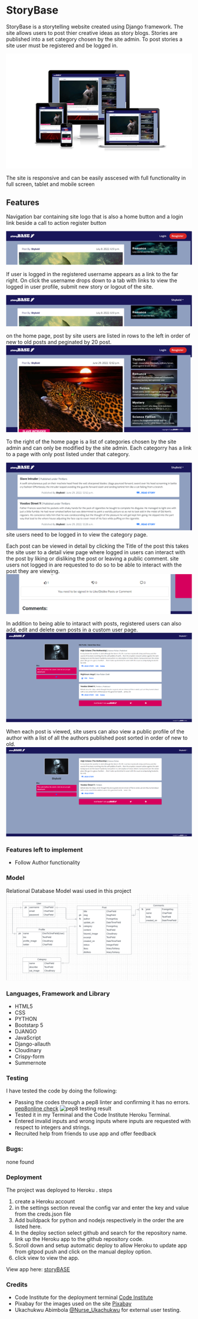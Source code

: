 # StoryBase

StoryBase is a storytelling website created using Django framework. The site allows users to post thier creative ideas as story blogs. Stories are published into a set category chosen by the site admin. To post stories a site user must be registered and be logged in.



![responsive design of the website from ami.responsive.com](static/img/amiresponsivetest.png)

The site is responsive and can be easily asscesed with full functionality in full screen, tablet and mobile screen

## Features
Navigation bar containing site logo that is also a home button and a login link beside a call to action register button

![navigation user not logged in](static/img/user_not_logged_in.png)

If user is logged in the registered username appears as a link to the far right. On click the username drops down to a tab with links to view the logged in user profile, submit new story or logout of the site.

![navigation user logged in](static/img/logged_in_user.png)

on the home page, post by site users are listed in rows to the left in order of new to old posts and peginated by 20 post.
![home page](static/img/homepage.png)

To the right of the home page is a list of categories chosen by the site admin and can only be modified by the site admin. Each categorry has a link to a page with only post listed under that category.

![category list page](static/img/category_page.png)
site users need to be logged in to view the category page.


Each post can be viewed in detail by clicking the Title of the post this takes the site user to a detail view page where logged in users can interact with the post by liking or disliking the post or leaving a public comment.
site users not logged in are requested to do so to be able to interact with the post they are viewing.
![request to login before interaction](static/img/sign_in_required.png)

In addition to being able to intaract with posts, registered users can also add, edit and delete own posts in a custom user page.
![private profile page](static/img/user_profile_page.png)

When each post is viewed, site users can also view a public profile of the author with a list of all the authors published post sorted in order of new to old.
![public profile page](static/img/public_profile.png)


### Features left to implement
* Follow Author functionality

### Model
Relational Database Model wasi used in this project
![Data Model](static/img/relational%20database%20model.png)

### Languages, Framework and Library
* HTML5
* CSS
* PYTHON
* Bootstarp 5
* DJANGO
* JavaScript
* Django-allauth
* Cloudinary
* Crispy-form
* Summernote


### Testing
I have tested the code by doing the following:
* Passing the codes through a pep8 linter and confirming it has no errors. [pep8online check](pep8http://pep8online.com/checkresult)
![pep8 testing result](assets/images/pep8onlie-validation.jpg)
* Tested it in my Terminal and the Code Institute Heroku Terminal.
* Entered invalid inputs and wrong inputs where inputs are requested with respect to integers and strings.
* Recruited help from friends to use app and offer feedback

### Bugs:
none found

### Deployment
The project was deployed to Heroku
. steps
1. create a Heroku account
2.  in the settings section reveal the config var and enter the key and value from the creds.json file
3. Add buildpack for python and nodejs respectively in the order the are listed here.
4. In the deploy section select github and search for the repository name. link up the Heroku app to the github repository code.
5. Scroll down and setup automatic deploy to allow Heroku to update app from gitpod push and click on the manual deploy option.
6. click view to view the app.

 View app here: [storyBASE](https://story-base.herokuapp.com/)

### Credits
* Code Institute for the deployment terminal [Code Institute](https://codeinstitute.net/ie/)
* Pixabay for the images used on the site [Pixabay](https://pixabay.com/)
* Ukachukwu Abimbola [@Nurse_Ukachukwu](https://twitter.com/nurse_ukachukwu) for external user testing.